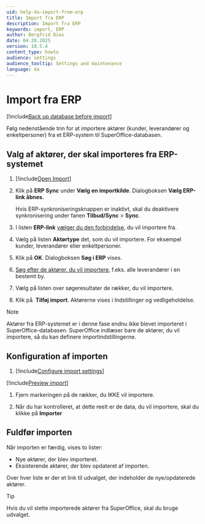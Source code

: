 ```yaml
---
uid: help-da-import-from-erp
title: Import fra ERP
description: Import fra ERP
keywords: import, ERP
author: Bergfrid Dias
date: 04.28.2025
version: 10.5.4
content_type: howto
audience: settings
audience_tooltip: Settings and maintenance
language: da
---
```


# Import fra ERP

[!include[Back up database before import](includes/caution-backup-before-import.md)]

Følg nedenstående trin for at importere aktører (kunder, leverandører og enkeltpersoner) fra et ERP-system til SuperOffice-databasen.

## Valg af aktører, der skal importeres fra ERP-systemet

1. [!include[Open Import](includes/open-import.md)]
2. Klik på **ERP Sync** under **Vælg en importkilde**. Dialogboksen **Vælg ERP-link åbnes.**

    Hvis ERP-synkroniseringsknappen er inaktivt, skal du deaktivere synkronisering under fanen **Tilbud/Sync** > **Sync**.

3. I listen **ERP-link** [vælger du den forbindelse][2], du vil importere fra.
4. Vælg på listen **Aktørtype** det, som du vil importere. For eksempel kunder, leverandører eller enkeltpersoner.
5. Klik på **OK**. Dialogboksen **Søg i ERP** vises.
6. [Søg efter de aktører, du vil importere][1], f.eks. alle leverandører i en bestemt by.
7. Vælg på listen over søgeresultater de rækker, du vil importere.
8. Klik på  **Tilføj import**. Aktørerne vises i Indstillinger og vedligeholdelse.

> [!NOTE]
> Aktører fra ERP-systemet er i denne fase endnu ikke blevet importeret i SuperOffice-databasen. SuperOffice indlæser bare de aktører, du vil importere, så du kan definere importindstillingerne.

## Konfiguration af importen

1. [!include[Configure import settings](includes/configure-import-settings.md)]

[!include[Preview import](includes/step-preview-import.md)]

1. Fjern markeringen på de rækker, du IKKE vil importere.

1. Når du har kontrolleret, at dette reelt er de data, du vil importere, skal du klikke på **Importer**

## Fuldfør importen

Når importen er færdig, vises to lister:

* Nye aktører, der blev importeret.
* Eksisterende aktører, der blev opdateret af importen.

Over hver liste er der et link til udvalget, der indeholder de nye/opdaterede aktører.

> [!TIP]
> Hvis du vil slette importerede aktører fra SuperOffice, skal du bruge udvalget.

<!-- Referenced links -->
[1]: ../../../search-options/learn/search-criteria.md
[2]: ../../../erp/admin/add-connection.md

<!-- Referenced images -->
